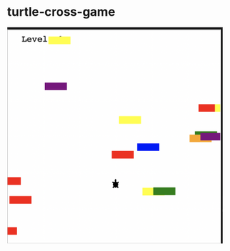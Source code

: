 # turtle-cross-game

![alt text](https://github.com/phamtony/turtle-cross-game/blob/master/Screen%20Shot%202021-02-25%20at%209.17.47%20PM.png?raw=true)
